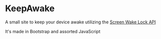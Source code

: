 # KeepAwake
A small site to keep your device awake utilizing the [Screen Wake Lock API](https://developer.mozilla.org/en-US/docs/Web/API/Screen_Wake_Lock_API)

It's made in Bootstrap and assorted JavaScript
